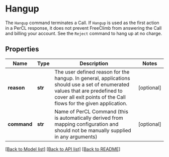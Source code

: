 # Hangup

The `Hangup` command terminates a Call. If `Hangup` is used as the first action in a PerCL response, it does not prevent FreeClimb from answering the Call and billing your account. See the `Reject` command to hang up at no charge.
## Properties
Name | Type | Description | Notes
------------ | ------------- | ------------- | -------------
**reason** | **str** | The user defined reason for the hangup. In general, applications should use a set of enumerated values that are predefined to cover all exit points of the Call flows for the given application. | [optional] 
**command** | **str** | Name of PerCL Command (this is automatically derived from mapping configuration and should not be manually supplied in any arguments) | [optional] 

[[Back to Model list]](../README.md#documentation-for-models) [[Back to API list]](../README.md#documentation-for-api-endpoints) [[Back to README]](../README.md)


